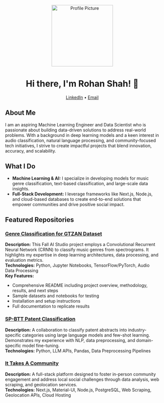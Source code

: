 <p align="center">
  <img src="DSC06647.jpg" alt="Profile Picture" width="200" />
</p>

<h1 align="center">Hi there, I'm Rohan Shah! 👋</h1>

<p align="center">
  <a href="https://www.linkedin.com/in/rohanshah004/" target="_blank">LinkedIn</a> • 
  <a href="mailto:rohanshah1@ufl.edu">Email</a>
</p>

## About Me
I am an aspiring Machine Learning Engineer and Data Scientist who is passionate about building data-driven solutions to address real-world problems. With a background in deep learning models and a keen interest in audio classification, natural language processing, and community-focused tech initiatives, I strive to create impactful projects that blend innovation, accuracy, and scalability.

## What I Do
- **Machine Learning & AI:** I specialize in developing models for music genre classification, text-based classification, and large-scale data insights.
- **Full-Stack Development:** I leverage frameworks like Next.js, Node.js, and cloud-based databases to create end-to-end solutions that empower communities and drive positive social impact.

## Featured Repositories
### [Genre Classification for GTZAN Dataset](https://github.com/r0hanshah/Genre-Classification-for-GTZAN-Dataset)
**Description:** This Fall AI Studio project employs a Convolutional Recurrent Neural Network (CRNN) to classify music genres from spectrograms. It highlights my expertise in deep learning architectures, data processing, and evaluation metrics.  
**Technologies:** Python, Jupyter Notebooks, TensorFlow/PyTorch, Audio Data Processing  
**Key Features:**  
- Comprehensive README including project overview, methodology, results, and next steps  
- Sample datasets and notebooks for testing  
- Installation and setup instructions  
- Full documentation to replicate results

### [SP-BTT Patent Classification](https://github.com/jaanvi-prabhakar/SP-BTT-Patent-Classification)
**Description:** A collaboration to classify patent abstracts into industry-specific categories using large language models and few-shot learning. Demonstrates my experience with NLP, data preprocessing, and domain-specific model fine-tuning.  
**Technologies:** Python, LLM APIs, Pandas, Data Preprocessing Pipelines

### [It Takes A Community](https://github.com/alvin-wong/it_takes_a_community)
**Description:** A full-stack platform designed to foster in-person community engagement and address local social challenges through data analysis, web scraping, and geolocation services.  
**Technologies:** Next.js, Material-UI, Node.js, PostgreSQL, Web Scraping, Geolocation APIs, Cloud Hosting

